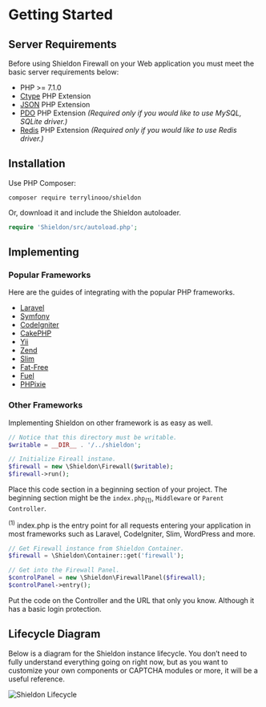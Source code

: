 # Getting Started

## Server Requirements

Before using Shieldon Firewall on your Web application you must meet the basic server requirements below:

- PHP >= 7.1.0
- [Ctype](https://www.php.net/book.ctype) PHP Extension
- [JSON](https://www.php.net/book.json) PHP Extension
- [PDO](https://www.php.net/book.pdo) PHP Extension *(Required only if you would like to use MySQL, SQLite driver.)*
- [Redis](https://github.com/phpredis/phpredis) PHP Extension *(Required only if you would like to use Redis driver.)*

## Installation

Use PHP Composer:
```shell
composer require terrylinooo/shieldon
```
Or, download it and include the Shieldon autoloader.
```php
require 'Shieldon/src/autoload.php';
```

## Implementing

### Popular Frameworks

Here are the guides of integrating with the popular PHP frameworks.

- [Laravel](https://shieldon.io/en/guide/laravel.html)
- [Symfony](https://shieldon.io/en/guide/symfony.html)
- [CodeIgniter](https://shieldon.io/en/guide/codeigniter.html)
- [CakePHP](https://shieldon.io/en/guide/cakephp.html)
- [Yii](https://shieldon.io/en/guide/yii.html)
- [Zend](https://shieldon.io/en/guide/zend.html)
- [Slim](https://shieldon.io/en/guide/slim.html)
- [Fat-Free](https://shieldon.io/en/guide/fatfree.html)
- [Fuel](https://shieldon.io/en/guide/fuel.html)
- [PHPixie](https://shieldon.io/en/guide/phpixie.html)

### Other Frameworks

Implementing Shieldon on other framework is as easy as well.

```php
// Notice that this directory must be writable.
$writable = __DIR__ . '/../shieldon';

// Initialize Fireall instane.
$firewall = new \Shieldon\Firewall($writable);
$firewall->run();
```
Place this code section in a beginning section of your project.
The beginning section might be the `index.php`<sub>(1)</sub>, `Middleware` or `Parent Controller`.

<sup>(1)</sup> index.php is the entry point for all requests entering your application in most frameworks such as Laravel, CodeIgniter, Slim, WordPress and more.


```php
// Get Firewall instance from Shieldon Container.
$firewall = \Shieldon\Container::get('firewall');

// Get into the Firewall Panel.
$controlPanel = new \Shieldon\FirewallPanel($firewall);
$controlPanel->entry();
```

Put the code on the Controller and the URL that only you know.
Although it has a basic login protection.


## Lifecycle Diagram

Below is a diagram for the Shieldon instance lifecycle. You don’t need to fully understand everything going on right now, but as you want to customize your own components or CAPTCHA modules or more, it will be a useful reference.

![Shieldon Lifecycle](https://i.imgur.com/iLAU7DQ.png)